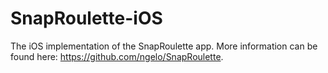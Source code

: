 SnapRoulette-iOS
================

The iOS implementation of the SnapRoulette app. More information can be found here: https://github.com/ngelo/SnapRoulette.
